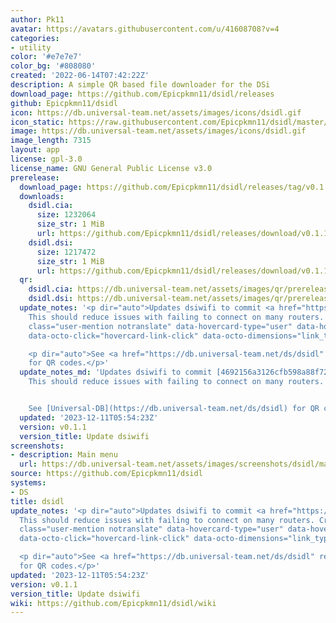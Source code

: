 ```yaml
---
author: Pk11
avatar: https://avatars.githubusercontent.com/u/41608708?v=4
categories:
- utility
color: '#e7e7e7'
color_bg: '#808080'
created: '2022-06-14T07:42:22Z'
description: A simple QR based file downloader for the DSi
download_page: https://github.com/Epicpkmn11/dsidl/releases
github: Epicpkmn11/dsidl
icon: https://db.universal-team.net/assets/images/icons/dsidl.gif
icon_static: https://raw.githubusercontent.com/Epicpkmn11/dsidl/master/resources/icon/icon.0.png
image: https://db.universal-team.net/assets/images/icons/dsidl.gif
image_length: 7315
layout: app
license: gpl-3.0
license_name: GNU General Public License v3.0
prerelease:
  download_page: https://github.com/Epicpkmn11/dsidl/releases/tag/v0.1.1
  downloads:
    dsidl.cia:
      size: 1232064
      size_str: 1 MiB
      url: https://github.com/Epicpkmn11/dsidl/releases/download/v0.1.1/dsidl.cia
    dsidl.dsi:
      size: 1217472
      size_str: 1 MiB
      url: https://github.com/Epicpkmn11/dsidl/releases/download/v0.1.1/dsidl.dsi
  qr:
    dsidl.cia: https://db.universal-team.net/assets/images/qr/prerelease/dsidl-cia.png
    dsidl.dsi: https://db.universal-team.net/assets/images/qr/prerelease/dsidl-dsi.png
  update_notes: '<p dir="auto">Updates dsiwifi to commit <a href="https://github.com/shinyquagsire23/dsiwifi/commit/4692156a3126cfb598a88f72a4669d38642e4d1f">4692156a3126cfb598a88f72a4669d38642e4d1f</a>.
    This should reduce issues with failing to connect on many routers. Credit to <a
    class="user-mention notranslate" data-hovercard-type="user" data-hovercard-url="/users/Yackerw/hovercard"
    data-octo-click="hovercard-link-click" data-octo-dimensions="link_type:self" href="https://github.com/Yackerw">@Yackerw</a>.</p>

    <p dir="auto">See <a href="https://db.universal-team.net/ds/dsidl" rel="nofollow">Universal-DB</a>
    for QR codes.</p>'
  update_notes_md: 'Updates dsiwifi to commit [4692156a3126cfb598a88f72a4669d38642e4d1f](https://github.com/shinyquagsire23/dsiwifi/commit/4692156a3126cfb598a88f72a4669d38642e4d1f).
    This should reduce issues with failing to connect on many routers. Credit to @Yackerw.


    See [Universal-DB](https://db.universal-team.net/ds/dsidl) for QR codes.'
  updated: '2023-12-11T05:54:23Z'
  version: v0.1.1
  version_title: Update dsiwifi
screenshots:
- description: Main menu
  url: https://db.universal-team.net/assets/images/screenshots/dsidl/main-menu.png
source: https://github.com/Epicpkmn11/dsidl
systems:
- DS
title: dsidl
update_notes: '<p dir="auto">Updates dsiwifi to commit <a href="https://github.com/shinyquagsire23/dsiwifi/commit/4692156a3126cfb598a88f72a4669d38642e4d1f">4692156a3126cfb598a88f72a4669d38642e4d1f</a>.
  This should reduce issues with failing to connect on many routers. Credit to <a
  class="user-mention notranslate" data-hovercard-type="user" data-hovercard-url="/users/Yackerw/hovercard"
  data-octo-click="hovercard-link-click" data-octo-dimensions="link_type:self" href="https://github.com/Yackerw">@Yackerw</a>.</p>

  <p dir="auto">See <a href="https://db.universal-team.net/ds/dsidl" rel="nofollow">Universal-DB</a>
  for QR codes.</p>'
updated: '2023-12-11T05:54:23Z'
version: v0.1.1
version_title: Update dsiwifi
wiki: https://github.com/Epicpkmn11/dsidl/wiki
---
```

